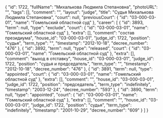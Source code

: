 {
    "id": 1722,
    "fullName": "Михалькова Людмила Степановна",
    "photoURL": "",
    "tags": [],
    "comment": "",
    "layout": "judge",
    "title": "Судья Михалькова Людмила Степановна",
    "court": null,
    "previousCourt": {
        "id": "03-000-03-01",
        "name": "Гомельский областной суд"
    },
    "career": [
        {
            "id": 3893,
            "term": null,
            "type": "exclude",
            "court": {
                "id": "03-000-03-01",
                "name": "Гомельский областной суд"
            },
            "extra": [],
            "comment": "состав президиума",
            "house_id": "03-000-03-01",
            "judge_id": 1722,
            "position": "судья",
            "term_type": "",
            "timestamp": "2012-10-18",
            "decree_number": "476"
        },
        {
            "id": 3892,
            "term": null,
            "type": "released",
            "court": {
                "id": "03-000-03-01",
                "name": "Гомельский областной суд"
            },
            "extra": [],
            "comment": "выход в отставку",
            "house_id": "03-000-03-01",
            "judge_id": 1722,
            "position": "судья и председатель",
            "term_type": "",
            "timestamp": "2012-10-18",
            "decree_number": "476"
        },
        {
            "id": 3891,
            "term": null,
            "type": "appointed",
            "court": {
                "id": "03-000-03-01",
                "name": "Гомельский областной суд"
            },
            "extra": [],
            "comment": "",
            "house_id": "03-000-03-01",
            "judge_id": 1722,
            "position": "председатель",
            "term_type": "indefinitely",
            "timestamp": "2003-12-24",
            "decree_number": "593"
        },
        {
            "id": 3890,
            "term": null,
            "type": "appointed",
            "court": {
                "id": "03-000-03-01",
                "name": "Гомельский областной суд"
            },
            "extra": [],
            "comment": "",
            "house_id": "03-000-03-01",
            "judge_id": 1722,
            "position": "судья",
            "term_type": "indefinitely",
            "timestamp": "2001-10-29",
            "decree_number": "609"
        }
    ]
}